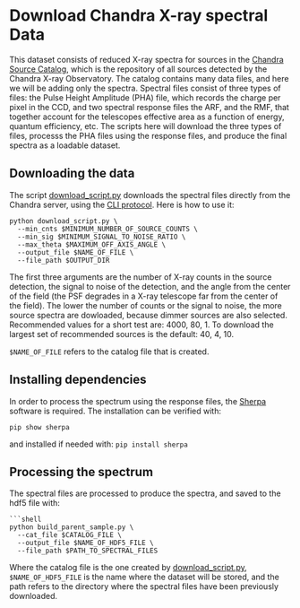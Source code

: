 # Download Chandra X-ray spectral Data

This dataset consists of reduced X-ray spectra for sources in the [Chandra Source Catalog](https://cxc.cfa.harvard.edu/csc/), 
which is the repository of all sources detected by the Chandra X-ray Observatory. The catalog contains many data files,
and here we will be adding only the spectra. Spectral files consist of three types of files: the Pulse Height Amplitude (PHA)
file, which records the charge per pixel in the CCD, and two spectral response files the ARF, and the RMF, that together
account for the telescopes effective area as a function of energy, quantum efficiency, etc. The scripts here will download the
three types of files, processs the PHA files using the response files, and produce the final spectra as a loadable dataset.

## Downloading the data

The script [download_script.py](./download_script.py) downloads the spectral files directly from the Chandra server, using the [CLI protocol](https://cxc.cfa.harvard.edu/csc/cli/).
Here is how to use it:

```shell
python download_script.py \
  --min_cnts $MINIMUM_NUMBER_OF_SOURCE_COUNTS \
  --min_sig $MINIMUM_SIGNAL_TO_NOISE_RATIO \
  --max_theta $MAXIMUM_OFF_AXIS_ANGLE \
  --output_file $NAME_OF_FILE \
  --file_path $OUTPUT_DIR
```

The first three arguments are the number of X-ray counts in the source detection, the signal to noise of the detection,
and the angle from the center of the field (the PSF degrades in a X-ray telescope far from the center of the field).
The lower the number of counts or the signal to noise, the more source spectra are dowloaded, because dimmer sources
are also selected. Recommended values for a short test are: 4000, 80, 1. To download the largest set of recommended sources is the default: 40, 4, 10.

`$NAME_OF_FILE` refers to the catalog file that is created.


## Installing dependencies

In order to process the spectrum using the response files, the [Sherpa](https://cxc.cfa.harvard.edu/sherpa/) software is required. The installation can be verified with:

`pip show sherpa`

and installed if needed with:
`pip install sherpa`

## Processing the spectrum
The spectral files are processed to produce the spectra, and saved to the hdf5 file with:


```
```shell
python build_parent_sample.py \
  --cat_file $CATALOG_FILE \
  --output_file $NAME_OF_HDF5_FILE \
  --file_path $PATH_TO_SPECTRAL_FILES
```


Where the catalog file is the one created by [download_script.py](./download_script.py), `$NAME_OF_HDF5_FILE` is the name where the dataset will be stored, and the path refers to the directory where the spectral files have been previously downloaded.


